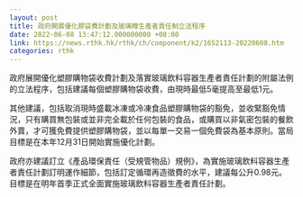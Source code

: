 ```yaml
---
layout: post
title: 政府開展優化膠袋費計劃及玻璃樽生產者責任制立法程序
date: 2022-06-08 13:47:12.000000000 +08:00
link: https://news.rthk.hk/rthk/ch/component/k2/1652113-20220608.htm
categories: rthk
---
```


政府展開優化塑膠購物袋收費計劃及落實玻璃飲料容器生產者責任計劃的附屬法例的立法程序，包括建議每個塑膠購物袋收費，由現時最低5毫提高至最低1元。
 
其他建議，包括取消現時盛載冰凍或冷凍食品塑膠購物袋的豁免，並收緊豁免情況，只有購買無包裝或並非完全載於任何包裝的食品，或購買以非氣密包裝的餐飲外賣，才可獲免費提供塑膠購物袋，並以每單一交易一個免費袋為基本原則。當局目標是在本年12月31日開始實施優化計劃。

政府亦建議訂立《產品環保責任（受規管物品）規例》，為實施玻璃飲料容器生產者責任計劃訂明運作細節，包括訂定循環再造徵費的水平，建議每公升0.98元。目標是在明年首季正式全面實施玻璃飲料容器生產者責任計劃。
